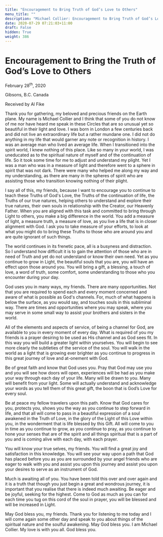 ```yaml
---
title: "Encouragement to Bring Truth of God’s Love to Others"
menu_title: ""
description: "Michael Collier: Encouragement to Bring Truth of God’s Love to Others"
date: 2020-07-29 07:21:03+11:00
draft: False
hidden: True
weight: 386
---
```

# Encouragement to Bring the Truth of God’s Love to Others

February 28<sup>th</sup>, 2020

Gibsons, B.C. Canada

Received by Al Fike



Thank you for gathering, my beloved and precious friends on the Earth plane. My name is Michael Collier and I think that some of you do not know of me nor have heard me speak in these Circles that are so unusual yet so beautiful in their light and love. I was born in London a few centuries back and did not live an extraordinary life but a rather mundane one. I did not do anything in my life that would garner any note or recognition in history. I was an average man who lived an average life. When I transitioned into the spirit world, I knew nothing of this place. Like so many in your world, I was uneducated as to the spiritual nature of myself and of the continuation of life. So it took some time for me to adjust and understand my plight. Yet I was a man who was in a measure of light and therefore went to a sphere in spirit that was not dark. There were many who helped me along my way and my understanding, as there are many in the spheres of spirit who are assisting those who transition knowing nothing of their plight. 

I say all of this, my friends, because I want to encourage you to continue to teach these Truths of God's Love, the Truths of the continuation of life, the Truths of our true natures, helping others to understand and explore their true natures, their own souls in relationship with the Creator, our Heavenly Father. When you are aligned with this task and committed to bring through Light to others, you make a big difference in the world. You add a measure of light, a measure truth, a measure of love, as you live a life that is in closer alignment with God. I ask you to take measure of your efforts, to look at what you might do to bring these Truths to those who are around you and are quite ignorant of such things.

The world continues in its frenetic pace, all is a busyness and distraction. So I understand how difficult it is to gain the attention of those who are in need of Truth and yet do not understand or know their own need. Yet as you continue to grow in Light, the beautiful souls that you are, you will have an effect upon those around you. You will bring a gift, a blessing, a touch of love, a word of truth, some comfort, some understanding to those who you encounter during your day. 

God uses you in many ways, my friends. There are many opportunities. Not that you are required to spend each and every moment concerned and aware of what is possible as God's channels. For, much of what happens is below the surface, as you would say, and touches souls in this subliminal way. There are times and opportunities where you may speak, where you may serve in some small way to assist your brothers and sisters in the world. 

All of the elements and aspects of service, of being a channel for God, are available to you in every moment of every day. What is required of you my friends is a prayer desiring to be used as His channel and as God sees fit. In this way you will build a greater light within yourselves. You will begin to see more clearly the subtleties of the service of the soul. You will walk in the world as a light that is growing ever brighter as you continue to progress in this great journey of love and at-onement with God.

Be of great faith and know that God uses you. Pray that God may use you and you will see how doors will open, experiences will be had as you make your way through each day of your life. Many will be drawn to you. Many will benefit from your light. Some will actually understand and acknowledge your words as you tell them of this great gift, the boon that is God’s Love for every soul. 

Be at peace my fellow travelers upon this path. Know that God cares for you, protects you, shows you the way as you continue to step forward in life, and that all will come to pass in a beautiful expression of a soul awakened in the Truth of Love, in the glory of the Light of this Love within you, in the wonderment that is life blessed by this Gift. All will come to you in time as you continue to grow, as you continue to pray, as you continue to hone your senses that are of the spirit and all things spiritual that is a part of you and is coming alive with each day, with each prayer. 

You will know your true selves, my friends. You will find a great joy and satisfaction in this knowledge. You will see your way upon a path that God has placed before you as you are surrounded by your angel friends who are eager to walk with you and assist you upon this journey and assist you upon your desires to serve as an instrument of God.

Much is awaiting all of you. You have been told this over and over again and it is a truth that though you just begin a great and wondrous journey, it is important that you realise that there is indeed much awaiting. Be eager and be joyful, seeking for the highest. Come to God as much as you can for each time you tug on this cord of the soul in prayer, you will be blessed and will be increased in Light.

May God bless you, my friends. Thank you for listening to me today and I will come again some other day and speak to you about things of the spiritual nature and the soulful awakening. May God bless you. I am Michael Collier. My love is with you all. God bless you.